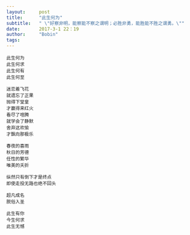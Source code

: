```yaml
---
layout:     post
title:      "此生何为"
subtitle:   " \"好察非明，能察能不察之谓明；必胜非勇，能胜能不胜之谓勇。\""
date:       2017-3-1 22：19
author:     "Bobin"
tags:
---
```

```
此生何为
此生何求
此生何有
此生何至
```
```
迷恋着飞花
就遗忘了正果
抛得下堂皇
才赢得来红火
看尽了喧腾
就学会了静默
舍弃这欢愉
才飘向那极乐
```
```
春夜的喜雨
秋日的芳德
任性的繁华
唯美的夭折
```
```
纵然只有倒下才是终点
即使走投无路也绝不回头
```
```
超凡成名
脱俗入圣
```
```
此生有你
今生何求
此生无憾
```
